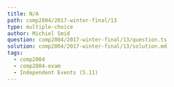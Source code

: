 ```yaml
---
title: N/A
path: comp2804/2017-winter-final/13
type: multiple-choice
author: Michiel Smid
question: comp2804/2017-winter-final/13/question.ts
solution: comp2804/2017-winter-final/13/solution.md
tags:
  - comp2804
  - comp2804-exam
  - Independent Events (5.11)
---
```

